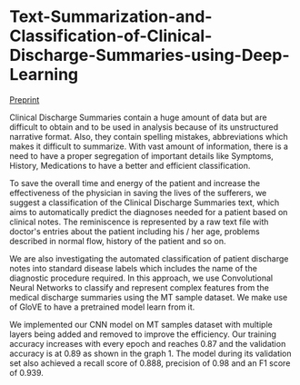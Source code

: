 # Text-Summarization-and-Classification-of-Clinical-Discharge-Summaries-using-Deep-Learning 

[Preprint](https://www.researchgate.net/publication/340407380_Text_Summarization_and_Classification_of_Clinical_Discharge_Summaries_using_Deep_Learning)

Clinical Discharge Summaries contain a huge amount
of data but are difficult to obtain and to be used in analysis because
of its unstructured narrative format. Also, they contain spelling
mistakes, abbreviations which makes it difficult to summarize.
With vast amount of information, there is a need to have a proper
segregation of important details like Symptoms, History,
Medications to have a better and efficient classification. 

To save the overall time and energy of the patient and increase the
effectiveness of the physician in saving the lives of the sufferers,
we suggest a classification of the Clinical Discharge Summaries
text, which aims to automatically predict the diagnoses needed for
a patient based on clinical notes. The reminiscence is represented
by a raw text file with doctor's entries about the patient
including his / her age, problems described in normal flow, history
of the patient and so on. 

We are also investigating the automated
classification of patient discharge notes into standard disease
labels which includes the name of the diagnostic procedure
required. In this approach, we use Convolutional Neural Networks
to classify and represent complex features from the medical
discharge summaries using the MT sample dataset. We make use
of GloVE to have a pretrained model learn from it.

We implemented our CNN model on MT samples dataset
with multiple layers being added and removed to improve the
efficiency. Our training accuracy increases with every epoch
and reaches 0.87 and the validation accuracy is at 0.89 as
shown in the graph 1. The model during its validation set also
achieved a recall score of 0.888, precision of 0.98 and an F1
score of 0.939.
